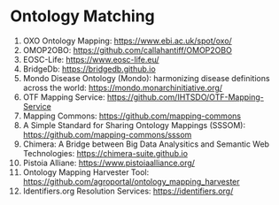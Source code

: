 # Ontology Matching
1. OXO Ontology Mapping: https://www.ebi.ac.uk/spot/oxo/
2. OMOP2OBO: https://github.com/callahantiff/OMOP2OBO
3. EOSC-Life: https://www.eosc-life.eu/
4. BridgeDb: https://bridgedb.github.io
5. Mondo Disease Ontology (Mondo): harmonizing disease definitions across the world: https://mondo.monarchinitiative.org/
6. OTF Mapping Service: https://github.com/IHTSDO/OTF-Mapping-Service
7. Mapping Commons: https://github.com/mapping-commons
8. A Simple Standard for Sharing Ontology Mappings (SSSOM): https://github.com/mapping-commons/sssom
9. Chimera: A Bridge between Big Data Analysitics and Semantic Web Technologies: https://chimera-suite.github.io
10. Pistoia Alliane: https://www.pistoiaalliance.org/
11. Ontology Mapping Harvester Tool: https://github.com/agroportal/ontology_mapping_harvester
12. Identifiers.org Resolution Services: https://identifiers.org/
